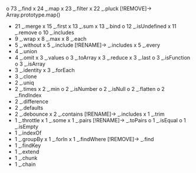 o  73 _.find
x  24 _.map
x  23 _.filter
x  22 _.pluck 		[!REMOVE]-> Array.prototype.map()
-  21 _.merge
x  15 _.first
x  13 _.sum
x  13 _.bind
o  12 _.isUndefined
x  11 _.remove
o  10 _.includes
-  9 _.wrap
x  8 _.max
x  8 _.each
-  5 _.without
x  5 _.include 		[!RENAME]-> _.includes
x  5 _.every
-  4 _.union
-  4 _.omit
x  3 _.values
o  3 _.toArray
x  3 _.reduce
x  3 _.last
o  3 _.isFunction
o  3 _.isArray
-  3 _.identity
x  3 _.forEach
-  3 _.clone
-  2 _.uniq
-  2 _.times
x  2 _.min
o  2 _.isNumber
o  2 _.isNull
o  2 _.flatten
o  2 _.findIndex
-  2 _.difference
-  2 _.defaults
-  2 _.debounce
x  2 _.contains		[!RENAME]-> _.includes
x  1 _.trim
-  1 _.throttle
x  1 _.some
x  1 _.pairs 		[!RENAME]-> _.toPairs
o  1 _.isEqual
o  1 _.isEmpty
-  1 _.indexOf
-  1 _.groupBy
x  1 _.forIn
x  1 _.findWhere 	[!REMOVE]-> _.find
-  1 _.findKey
-  1 _.extend
-  1 _.chunk
-  1 _.chain